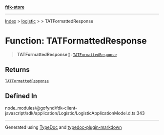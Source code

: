 [**fdk-store**](../../../README.md)
***

[Index](../../../API.md) > [logistic](../../README.md) > [<internal>](../README.md) > TATFormattedResponse

# Function: TATFormattedResponse

> **TATFormattedResponse**(): [`TATFormattedResponse`](../type-aliases/type-alias.TATFormattedResponse.md)

## Returns

[`TATFormattedResponse`](../type-aliases/type-alias.TATFormattedResponse.md)

## Defined In

node\_modules/@gofynd/fdk-client-javascript/sdk/application/Logistic/LogisticApplicationModel.d.ts:343

***
Generated using [TypeDoc](https://typedoc.org/) and [typedoc-plugin-markdown](https://www.npmjs.com/package/typedoc-plugin-markdown)
